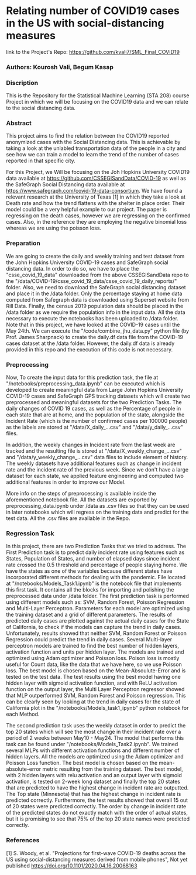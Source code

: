 # Relating number of COVID19 cases in the US with social-distancing measures

link to the Project's Repo:
https://github.com/kvali7/SML_Final_COVID19

### Authors: Kourosh Vali, Begum Kasap

### Discription

This is the Repository for the Statistical Machine Learning (STA 208) course Project in which we will be focusing on the COVID19 data and we can relate to the social distancing data.

### Abstract

This project aims to find the relation between the COVID19 reported anonymized cases with the Social Distancing data. This is achievable by taking a look at the unlabled transportation data of the people in a city and see how we can train a model to learn the trend of the number of cases reported in that specific city. 

For this Project, we Will be focusing on the Joh Hopkins University COVID19 data available at https://github.com/CSSEGISandData/COVID-19 as well as the SafeGraph Social Distancing data available at https://www.safegraph.com/covid-19-data-consortium. We have found a relevant research at the University of Texas [1] in which they take a look at Death rate and how the trend flattens with the shelter in place order. Their model could be a very helpful example to our project. The paper is regressing on the death cases, however we are regressing on the confirmed cases. Also, in the reference they are employing the negative binomial loss whereas we are using the poisson loss.

### Preparation

 We are going to create the daily and weekly training and test dataset from the John Hopkins University COVID-19 cases and SafeGraph social distancing data. In order to do so, we have to place the "csse_covid_19_data" downloaded from the above CSSEGISandData repo to the "/data/COVID-19/csse_covid_19_data/csse_covid_19_daily_reports/" folder. Also, we need to download the SafeGraph social distancing dataset and place it in the /data folder. Only the percentage staying at home data computed from Safegraph data is downloaded using Superset website from Rill Data. Finally, the census 2019 population data should be placed in the /data folder as we require the population info in the input data. All the data necessary to execute the notebooks has been uploaded to /data folder. Note that in this project, we have looked at the COVID-19 cases until the May 24th. We can execute the "/code/combine_jhu_data.py" python file (by Prof. James Sharpnack) to create the daily.df data file from the COVID-19 cases dataset at the /data folder. However, the daily.df data is already provided in this repo and the execution of this code is not necessary. 

### Preprocessing 

Now, To create the input data for this prediction task, the file at "/notebooks/preprocessing_data.ipynb" can be executed which is developed to create meaningful data from Large John Hopkins University COVID-19 cases and SafeGraph GPS tracking datasets which will create two preprocessed and meaningful datasets for the two Prediction Tasks. The daily changes of COVID 19 cases, as well as the Percentage of people in each state that are at home, and the population of the state, alongside the Incident Rate (which is the number of confirmed cases per 100000 people) as the labels are stored at "/data/X_daily_...csv" and "/data/y_daily_...csv" files. 

In addition, the weekly changes in Incident rate from the last week are tracked and the resulting file is stored at "/data/X_weekly_change_...csv" and "/data/y_weekly_change_...csv" data files to include element of history. The weekly datasets have additional features such as change in incident rate and the incident rate of the previous week. Since we don't have a large dataset for each state, we applied feature engineering and computed two additional features in order to improve our Model.

More info on the steps of preprocessing is available inside the aforementioned notebook file. All the datasets are exported by preprocessing_data.ipynb under /data as .csv files so that they can be used in later notebooks which will regress on the training data and predict for the test data. All the .csv files are available in the Repo. 

### Regression Task

In this project, there are two Prediction Tasks that we tried to address. The First Prediction task is to predict daily incident rate using features such as States, Population of States, and number of elapsed days since incident rate crossed the 0.5 threshold and percentage of people staying home. We have the states as one of the variables because different states have incorporated different methods for dealing with the pandemic. File located at "/notebooks/Models_Task1.ipynb" is the notebook file that implements this first task. It contains all the blocks for importing and polishing the preprocessed data under /data folder. The first prediction task is performed using different models such as: SVM, Random Forest, Poisson Regression and Multi-Layer Perceptron. Parameters for each model are optimized using the training dataset and a grid of different parameters. The results of predicted daily cases are plotted against the actual daily cases for the State of California, to check if the models can capture the trend in daily cases. Unfortunately, results showed that neither SVM, Random Forest or Poisson Regression could predict the trend in daily cases. Several Multi-layer perceptron models are trained to find the best number of hidden layers, activation function and units per hidden layer. The models are trained and optimized using Adam optimizer and Poisson loss. Poison loss is mostly useful for Count data, like the data that we have here, so we use Poisson loss. The best model is chosen based on the Mean-Absoulute-Error and is tested on the test data. The test results using the best model having one hidden layer with sigmoid activation function, and with ReLU activation function on the output layer, the Multi Layer Perceptron regressor showed that MLP outperformed SVM, Random Forest and Poisson regression. This can be clearly seen by looking at the trend in daily cases for the state of California plot in the "/notebooks/Models_task1_ipynb" python notebook for each Method.

The second prediction task uses the weekly dataset in order to predict the top 20 states which will see the most change in their incident rate over a period of 2 weeks between May10 - May24. The model that performs this task can be found under "/notebooks/Models_Task2.ipynb". We trained several MLPs with different activation functions and different number of hidden layers. All the models are optimized using the Adam optimizer and Poisson Loss function. The best model is chosen based on the mean-absolute-error metric resulting from the training dataset. The best model, with 2 hidden layers with relu activation and an output layer with sigmoid activation, is tested on 2-week long dataset and finally the top 20 states that are predicted to have the highest change in incident rate are outputted. The Top state (Minnesota) that has the highest change in incident rate is predicted correctly. Furthermore, the test results showed that overall 15 out of 20 states were predicted correctly. The order by change in incident rate of the predicted states do not exactly match with the order of actual states, but it is promising to see that 75% of the top 20 state names were predicted correctly. 



### References
[1] S. Woody, et al. "Projections for first-wave COVID-19 deaths across the US using social-distancing measures derived from mobile phones", Not yet published https://doi.org/10.1101/2020.04.16.20068163
